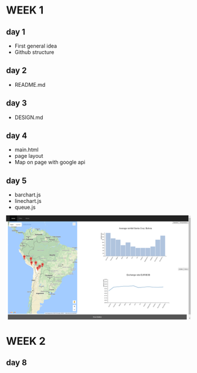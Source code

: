 # WEEK 1
## day 1
- First general idea
- Github structure

## day 2
- README.md

## day 3
- DESIGN.md

## day 4
- main.html
- page layout
- Map on page with google api

## day 5
- barchart.js
- linechart.js
- queue.js

![alt text](Doc/progress_week1.png "progress1")

# WEEK 2
## day 8
